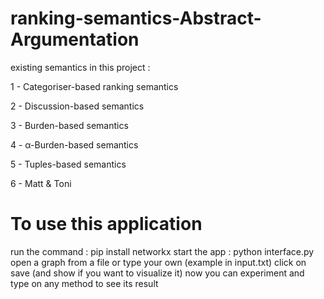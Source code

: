 # ranking-semantics-Abstract-Argumentation
existing semantics in this project :

1 - Categoriser-based ranking semantics

2 - Discussion-based semantics

3 - Burden-based semantics

4 - α-Burden-based semantics

5 - Tuples-based semantics

6 - Matt & Toni

# To use this application 
run the command : pip install networkx
start the app : python interface.py
open a graph from a file or type your own (example in input.txt) 
click on save (and show if you want to visualize it)
now you can experiment and type on any method to see its result